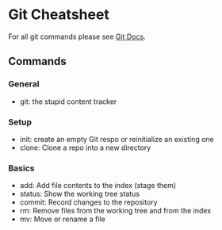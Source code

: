 # Git Cheatsheet

For all git commands please see [Git Docs](https://git-scm.com/docs).

## Commands

### General

- git: the stupid content tracker

### Setup

- init: create an empty Git respo or reinitialize an existing one
- clone: Clone a repo into a new directory

### Basics

- add: Add file contents to the index (stage them)
- status: Show the working tree status
- commit: Record changes to the repository
- rm: Remove files from the working tree and from the index
- mv: Move or rename a file
